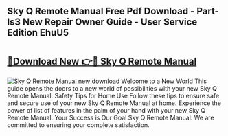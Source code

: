 ## Sky Q Remote Manual Free Pdf Download - Part-ls3 New Repair Owner Guide - User Service Edition EhuU5

# <h2><a href="http://cf25641.oget.top/?id=Sky+Q+Remote+Manual">🔗Download New 👉🔴 Sky Q Remote Manual</a></h2>

[![Sky Q Remote Manual new download](https://i.imgur.com/5g1atiW.png)](http://cf25641.oget.top/?id=Sky+Q+Remote+Manual)
Welcome to a New World This guide opens the doors to a new world of possibilities with your new Sky Q Remote Manual. Safety Tips for Home Use Follow these tips to ensure safe and secure use of your new Sky Q Remote Manual at home. Experience the power of list of features in the palm of your hand with your new Sky Q Remote Manual. Your Success is Our Goal Sky Q Remote Manual. We are committed to ensuring your complete satisfaction.
